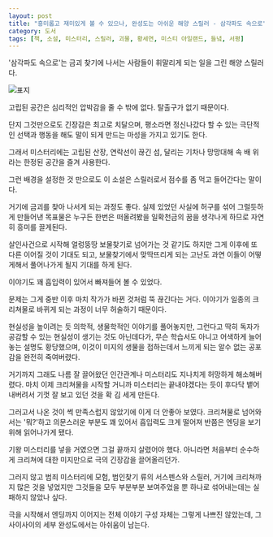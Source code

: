 ```yaml
---
layout: post
title: "흥미롭고 재미있게 볼 수 있으나, 완성도는 아쉬운 해양 스릴러 - 삼각파도 속으로"
category: 도서
tags: [책, 소설, 미스터리, 스릴러, 괴물, 황세연, 미스티 아일랜드, 들녘, 서평]
---
```


'삼각파도 속으로'는
금괴 찾기에 나서는 사람들이 휘말리게 되는 일을 그린 해양 스릴러다.

![표지](https://images2.imgbox.com/ab/c1/IjFCj8a8_o.jpg)

고립된 공간은 심리적인 압박감을 줄 수 밖에 없다.
탈출구가 없기 때문이다.

단지 그것만으로도 긴장감은 최고로 치달으며,
평소라면 정신나갔다 할 수 있는 극단적인 선택과 행동을 해도
말이 되게 만드는 마성을 가지고 있기도 한다.

그래서 미스터리에는 고립된 산장, 연락선이 끊긴 섬,
달리는 기차나 망망대해 속 배 위라는
한정된 공간을 즐겨 사용한다.

그런 배경을 설정한 것 만으로도 이 소설은 스릴러로서 점수를 좀 먹고 들어간다는 말이다.

거기에 금괴를 찾아 나서게 되는 과정도 좋다.
실제 있었던 사실에 허구를 섞어 그럴듯하게 만들어낸 목표물은
누구든 한번은 떠올려봤을 일확천금의 꿈을 생각나게 하므로
자연히 흥미를 끌게된다.

살인사건으로 시작해 얼렁뚱땅 보물찾기로 넘어가는 것 같기도 하지만
그게 이후에 또 다른 이어질 것이 기대도 되고,
보물찾기에서 맞딱뜨리게 되는 고난도
과연 이들이 어떻게해서 풀어나가게 될지 기대를 하게 된다.

이야기도 꽤 흡입력이 있어서 빠져들어 볼 수 있었다.

문제는 그게 중반 이후 마치 작가가 바뀐 것처럼 뚝 끊긴다는 거다.
이야기가 일종의 크리쳐물로 바뀌게 되는 과정이 너무 허술하기 때문이다.

현실성을 높이려는 듯 의학적, 생물학적인 이야기를 풀어놓지만,
그런다고 딱히 독자가 공감할 수 있는 현실성이 생기는 것도 아닌데다가,
무슨 학습서도 아니고 어색하게 늘어놓는 설명도 황당했으며,
이것이 미지의 생물을 접하는데서 느끼게 되는 알수 없는 공포감을 완전히 죽여버렸다.

거기까지 그래도 나름 잘 끌어왔던 인간관계나 미스터리도
지나치게 허망하게 해소해버렸다.
마치 이제 크리쳐물을 시작할 거니까 미스터리는 끝내야겠다는 듯이 후다닥 뱉어내버려서
기껏 잘 보고 있던 것을 확 김 세게 만든다.

그러고서 나온 것이 썩 만족스럽지 않았기에 이게 더 안좋아 보였다.
크리쳐물로 넘어와서는 '뭐?'하고 의문스러운 부분도 꽤 있어서 흡입력도 크게 떨어져
반쯤은 엔딩을 보기위해 읽어나가게 됐다.

기왕 미스터리를 넣을 거였으면 그걸 끝까지 살렸어야 했다.
아니라면 처음부터 순수하게 크리쳐에 대한 미지만으로 극의 긴장감을 끌어올리던가.

그러지 않고 범죄 미스터리에 모험, 범인찾기 류의 서스펜스와 스릴러, 거기에 크리쳐까지
많은 것을 넣었지만 그것들을 모두 부분부분 보여주었을 뿐 하나로 섞어내는데는 실패하지 않았나 싶다.

극을 시작해서 엔딩까지 이어지는 전체 이야기 구성 자체는 그렇게 나쁘진 않았는데,
그 사이사이의 세부 완성도에서는 아쉬움이 남는다.
